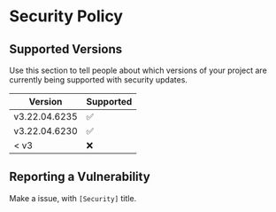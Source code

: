 ﻿# Security Policy

## Supported Versions

Use this section to tell people about which versions of your project are
currently being supported with security updates.

| Version       | Supported          |
|---------------|--------------------|
| v3.22.04.6235 | :white_check_mark: |
| v3.22.04.6230 | :white_check_mark: |
| < v3          | :x:                |

## Reporting a Vulnerability

Make a issue, with `[Security]` title.

